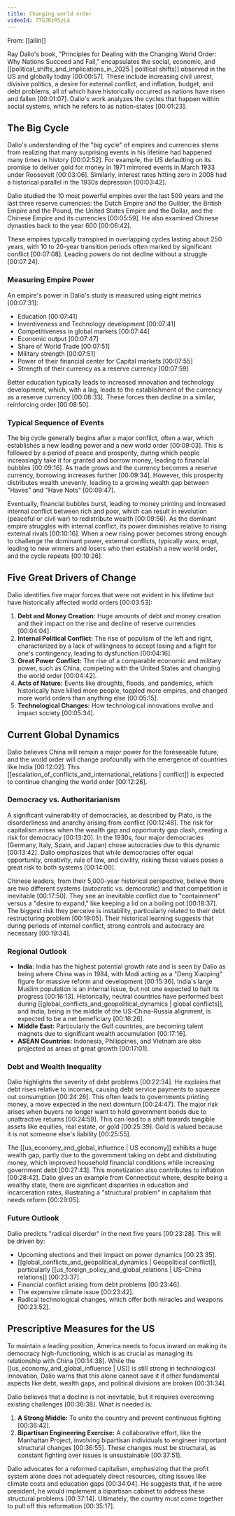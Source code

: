 ```yaml
---
title: Changing world order
videoId: 7TGJRzRSzL4
---
```


From: [[allin]] <br/> 

Ray Dalio's book, "Principles for Dealing with the Changing World Order: Why Nations Succeed and Fail," encapsulates the social, economic, and [[political_shifts_and_implications_in_2025 | political shifts]] observed in the US and globally today <a class="yt-timestamp" data-t="00:00:57">[00:00:57]</a>. These include increasing civil unrest, divisive politics, a desire for external conflict, and inflation, budget, and debt problems, all of which have historically occurred as nations have risen and fallen <a class="yt-timestamp" data-t="00:01:07">[00:01:07]</a>. Dalio's work analyzes the cycles that happen within social systems, which he refers to as nation-states <a class="yt-timestamp" data-t="00:01:23">[00:01:23]</a>.

## The Big Cycle

Dalio's understanding of the "big cycle" of empires and currencies stems from realizing that many surprising events in his lifetime had happened many times in history <a class="yt-timestamp" data-t="00:02:52">[00:02:52]</a>. For example, the US defaulting on its promise to deliver gold for money in 1971 mirrored events in March 1933 under Roosevelt <a class="yt-timestamp" data-t="00:03:06">[00:03:06]</a>. Similarly, interest rates hitting zero in 2008 had a historical parallel in the 1930s depression <a class="yt-timestamp" data-t="00:03:42">[00:03:42]</a>.

Dalio studied the 10 most powerful empires over the last 500 years and the last three reserve currencies: the Dutch Empire and the Guilder, the British Empire and the Pound, the United States Empire and the Dollar, and the Chinese Empire and its currencies <a class="yt-timestamp" data-t="00:05:59">[00:05:59]</a>. He also examined Chinese dynasties back to the year 600 <a class="yt-timestamp" data-t="00:06:42">[00:06:42]</a>.

These empires typically transpired in overlapping cycles lasting about 250 years, with 10 to 20-year transition periods often marked by significant conflict <a class="yt-timestamp" data-t="00:07:08">[00:07:08]</a>. Leading powers do not decline without a struggle <a class="yt-timestamp" data-t="00:07:24">[00:07:24]</a>.

### Measuring Empire Power
An empire's power in Dalio's study is measured using eight metrics <a class="yt-timestamp" data-t="00:07:31">[00:07:31]</a>:
*   Education <a class="yt-timestamp" data-t="00:07:41">[00:07:41]</a>
*   Inventiveness and Technology development <a class="yt-timestamp" data-t="00:07:41">[00:07:41]</a>
*   Competitiveness in global markets <a class="yt-timestamp" data-t="00:07:44">[00:07:44]</a>
*   Economic output <a class="yt-timestamp" data-t="00:07:47">[00:07:47]</a>
*   Share of World Trade <a class="yt-timestamp" data-t="00:07:51">[00:07:51]</a>
*   Military strength <a class="yt-timestamp" data-t="00:07:51">[00:07:51]</a>
*   Power of their financial center for Capital markets <a class="yt-timestamp" data-t="00:07:55">[00:07:55]</a>
*   Strength of their currency as a reserve currency <a class="yt-timestamp" data-t="00:07:59">[00:07:59]</a>

Better education typically leads to increased innovation and technology development, which, with a lag, leads to the establishment of the currency as a reserve currency <a class="yt-timestamp" data-t="00:08:33">[00:08:33]</a>. These forces then decline in a similar, reinforcing order <a class="yt-timestamp" data-t="00:08:50">[00:08:50]</a>.

### Typical Sequence of Events
The big cycle generally begins after a major conflict, often a war, which establishes a new leading power and a new world order <a class="yt-timestamp" data-t="00:09:03">[00:09:03]</a>. This is followed by a period of peace and prosperity, during which people increasingly take it for granted and borrow money, leading to financial bubbles <a class="yt-timestamp" data-t="00:09:16">[00:09:16]</a>. As trade grows and the currency becomes a reserve currency, borrowing increases further <a class="yt-timestamp" data-t="00:09:34">[00:09:34]</a>. However, this prosperity distributes wealth unevenly, leading to a growing wealth gap between "Haves" and "Have Nots" <a class="yt-timestamp" data-t="00:09:47">[00:09:47]</a>.

Eventually, financial bubbles burst, leading to money printing and increased internal conflict between rich and poor, which can result in revolution (peaceful or civil war) to redistribute wealth <a class="yt-timestamp" data-t="00:09:56">[00:09:56]</a>. As the dominant empire struggles with internal conflict, its power diminishes relative to rising external rivals <a class="yt-timestamp" data-t="00:10:16">[00:10:16]</a>. When a new rising power becomes strong enough to challenge the dominant power, external conflicts, typically wars, erupt, leading to new winners and losers who then establish a new world order, and the cycle repeats <a class="yt-timestamp" data-t="00:10:26">[00:10:26]</a>.

## Five Great Drivers of Change
Dalio identifies five major forces that were not evident in his lifetime but have historically affected world orders <a class="yt-timestamp" data-t="00:03:53">[00:03:53]</a>:

1.  **Debt and Money Creation:** Huge amounts of debt and money creation and their impact on the rise and decline of reserve currencies <a class="yt-timestamp" data-t="00:04:04">[00:04:04]</a>.
2.  **Internal Political Conflict:** The rise of populism of the left and right, characterized by a lack of willingness to accept losing and a fight for one's contingency, leading to dysfunction <a class="yt-timestamp" data-t="00:04:16">[00:04:16]</a>.
3.  **Great Power Conflict:** The rise of a comparable economic and military power, such as China, competing with the United States and changing the world order <a class="yt-timestamp" data-t="00:04:42">[00:04:42]</a>.
4.  **Acts of Nature:** Events like droughts, floods, and pandemics, which historically have killed more people, toppled more empires, and changed more world orders than anything else <a class="yt-timestamp" data-t="00:05:15">[00:05:15]</a>.
5.  **Technological Changes:** How technological innovations evolve and impact society <a class="yt-timestamp" data-t="00:05:34">[00:05:34]</a>.

## Current Global Dynamics

Dalio believes China will remain a major power for the foreseeable future, and the world order will change profoundly with the emergence of countries like India <a class="yt-timestamp" data-t="00:12:02">[00:12:02]</a>. This [[escalation_of_conflicts_and_international_relations | conflict]] is expected to continue changing the world order <a class="yt-timestamp" data-t="00:12:26">[00:12:26]</a>.

### Democracy vs. Authoritarianism
A significant vulnerability of democracies, as described by Plato, is the disorderliness and anarchy arising from conflict <a class="yt-timestamp" data-t="00:12:48">[00:12:48]</a>. The risk for capitalism arises when the wealth gap and opportunity gap clash, creating a risk for democracy <a class="yt-timestamp" data-t="00:13:20">[00:13:20]</a>. In the 1930s, four major democracies (Germany, Italy, Spain, and Japan) chose autocracies due to this dynamic <a class="yt-timestamp" data-t="00:13:42">[00:13:42]</a>. Dalio emphasizes that while democracies offer equal opportunity, creativity, rule of law, and civility, risking these values poses a great risk to both systems <a class="yt-timestamp" data-t="00:14:00">[00:14:00]</a>.

Chinese leaders, from their 5,000-year historical perspective, believe there are two different systems (autocratic vs. democratic) and that competition is inevitable <a class="yt-timestamp" data-t="00:17:50">[00:17:50]</a>. They see an inevitable conflict due to "containment" versus a "desire to expand," like keeping a lid on a boiling pot <a class="yt-timestamp" data-t="00:18:37">[00:18:37]</a>. The biggest risk they perceive is instability, particularly related to their debt restructuring problem <a class="yt-timestamp" data-t="00:19:05">[00:19:05]</a>. Their historical learning suggests that during periods of internal conflict, strong controls and autocracy are necessary <a class="yt-timestamp" data-t="00:19:34">[00:19:34]</a>.

### Regional Outlook
*   **India:** India has the highest potential growth rate and is seen by Dalio as being where China was in 1984, with Modi acting as a "Deng Xiaoping" figure for massive reform and development <a class="yt-timestamp" data-t="00:15:36">[00:15:36]</a>. India's large Muslim population is an internal issue, but not one expected to halt its progress <a class="yt-timestamp" data-t="00:16:13">[00:16:13]</a>. Historically, neutral countries have performed best during [[global_conflicts_and_geopolitical_dynamics | global conflicts]], and India, being in the middle of the US-China-Russia alignment, is expected to be a net beneficiary <a class="yt-timestamp" data-t="00:16:26">[00:16:26]</a>.
*   **Middle East:** Particularly the Gulf countries, are becoming talent magnets due to significant wealth accumulation <a class="yt-timestamp" data-t="00:17:16">[00:17:16]</a>.
*   **ASEAN Countries:** Indonesia, Philippines, and Vietnam are also projected as areas of great growth <a class="yt-timestamp" data-t="00:17:01">[00:17:01]</a>.

### Debt and Wealth Inequality
Dalio highlights the severity of debt problems <a class="yt-timestamp" data-t="00:22:34">[00:22:34]</a>. He explains that debt rises relative to incomes, causing debt service payments to squeeze out consumption <a class="yt-timestamp" data-t="00:24:26">[00:24:26]</a>. This often leads to governments printing money, a move expected in the next downturn <a class="yt-timestamp" data-t="00:24:47">[00:24:47]</a>. The major risk arises when buyers no longer want to hold government bonds due to unattractive returns <a class="yt-timestamp" data-t="00:24:59">[00:24:59]</a>. This can lead to a shift towards tangible assets like equities, real estate, or gold <a class="yt-timestamp" data-t="00:25:39">[00:25:39]</a>. Gold is valued because it is not someone else's liability <a class="yt-timestamp" data-t="00:25:55">[00:25:55]</a>.

The [[us_economy_and_global_influence | US economy]] exhibits a huge wealth gap, partly due to the government taking on debt and distributing money, which improved household financial conditions while increasing government debt <a class="yt-timestamp" data-t="00:27:43">[00:27:43]</a>. This monetization also contributes to inflation <a class="yt-timestamp" data-t="00:28:42">[00:28:42]</a>. Dalio gives an example from Connecticut where, despite being a wealthy state, there are significant disparities in education and incarceration rates, illustrating a "structural problem" in capitalism that needs reform <a class="yt-timestamp" data-t="00:29:05">[00:29:05]</a>.

### Future Outlook
Dalio predicts "radical disorder" in the next five years <a class="yt-timestamp" data-t="00:23:28">[00:23:28]</a>. This will be driven by:
*   Upcoming elections and their impact on power dynamics <a class="yt-timestamp" data-t="00:23:35">[00:23:35]</a>.
*   [[global_conflicts_and_geopolitical_dynamics | Geopolitical conflict]], particularly [[us_foreign_policy_and_global_relations | US-China relations]] <a class="yt-timestamp" data-t="00:23:37">[00:23:37]</a>.
*   Financial conflict arising from debt problems <a class="yt-timestamp" data-t="00:23:46">[00:23:46]</a>.
*   The expensive climate issue <a class="yt-timestamp" data-t="00:23:42">[00:23:42]</a>.
*   Radical technological changes, which offer both miracles and weapons <a class="yt-timestamp" data-t="00:23:52">[00:23:52]</a>.

## Prescriptive Measures for the US

To maintain a leading position, America needs to focus inward on making its democracy high-functioning, which is as crucial as managing its relationship with China <a class="yt-timestamp" data-t="00:14:38">[00:14:38]</a>. While the [[us_economy_and_global_influence | US]] is still strong in technological innovation, Dalio warns that this alone cannot save it if other fundamental aspects like debt, wealth gaps, and political divisions are broken <a class="yt-timestamp" data-t="00:31:34">[00:31:34]</a>.

Dalio believes that a decline is not inevitable, but it requires overcoming existing challenges <a class="yt-timestamp" data-t="00:36:38">[00:36:38]</a>. What is needed is:
1.  **A Strong Middle:** To unite the country and prevent continuous fighting <a class="yt-timestamp" data-t="00:36:42">[00:36:42]</a>.
2.  **Bipartisan Engineering Exercise:** A collaborative effort, like the Manhattan Project, involving bipartisan individuals to engineer important structural changes <a class="yt-timestamp" data-t="00:36:55">[00:36:55]</a>. These changes must be structural, as constant fighting over issues is unsustainable <a class="yt-timestamp" data-t="00:37:51">[00:37:51]</a>.

Dalio advocates for a reformed capitalism, emphasizing that the profit system alone does not adequately direct resources, citing issues like climate costs and education gaps <a class="yt-timestamp" data-t="00:34:04">[00:34:04]</a>. He suggests that, if he were president, he would implement a bipartisan cabinet to address these structural problems <a class="yt-timestamp" data-t="00:37:14">[00:37:14]</a>. Ultimately, the country must come together to pull off this reformation <a class="yt-timestamp" data-t="00:35:17">[00:35:17]</a>.